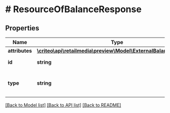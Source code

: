 # # ResourceOfBalanceResponse

## Properties

Name | Type | Description | Notes
------------ | ------------- | ------------- | -------------
**attributes** | [**\criteo\api\retailmedia\preview\Model\ExternalBalanceResponse**](ExternalBalanceResponse.md) |  | [optional]
**id** | **string** | Id of the entity | [optional]
**type** | **string** | Canonical type name of the entity | [optional]

[[Back to Model list]](../../README.md#models) [[Back to API list]](../../README.md#endpoints) [[Back to README]](../../README.md)
